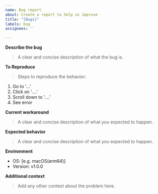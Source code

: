```yaml
---
name: Bug report
about: Create a report to help us improve
title: "[Bugs]"
labels: bug
assignees: ''

---
```


**Describe the bug**
> A clear and concise description of what the bug is.

**To Reproduce**
> Steps to reproduce the behavior:
1. Go to '...'
2. Click on '....'
3. Scroll down to '....'
4. See error

**Current workaround**
> A clear and concise description of what you expected to happen.

**Expected behavior**
> A clear and concise description of what you expected to happen.

**Environment**
- OS: [e.g. macOS(arm64)]
- Version: v1.0.0

**Additional context**
> Add any other context about the problem here.

